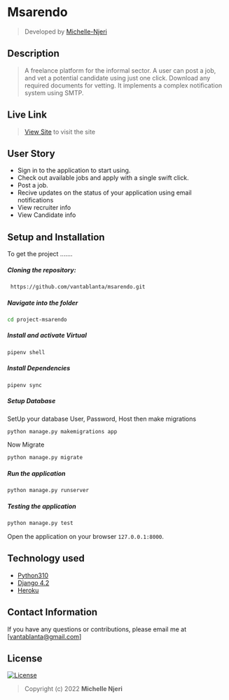# Msarendo
>Developed by [Michelle-Njeri](https://github.com/vantablanta)  
  
## Description  
>A freelance platform for the informal sector. A user can post a job, and vet a potential candidate
using just one click. Download any required documents for vetting. It implements a complex notification system using SMTP.


##  Live Link  
>[View Site](https://msarendo.herokuapp.com)  to visit the site
  

## User Story  
* Sign in to the application to start using.
* Check out available jobs and apply with a single swift click.
* Post a job.
* Recive updates on the status of your application using email notifications
* View recruiter info
* View Candidate info
    
## Setup and Installation  
To get the project .......  
  
##### Cloning the repository:  
```bash 
 https://github.com/vantablanta/msarendo.git
```
##### Navigate into the folder
 ```bash 
cd project-msarendo
```
##### Install and activate Virtual  
 ```bash 
pipenv shell 
```  
##### Install Dependencies  
 ```bash 
 pipenv sync
```  
##### Setup Database  
  SetUp your database User, Password, Host then make migrations 
 ```bash 
python manage.py makemigrations app
 ``` 
 Now Migrate  
 ```bash 
 python manage.py migrate 
```
##### Run the application  
 ```bash 
 python manage.py runserver 
``` 
##### Testing the application  
 ```bash 
 python manage.py test 
```
Open the application on your browser `127.0.0.1:8000`.  
  
## Technology used  
  
* [Python310](https://www.python.org/)  
* [Django 4.2](https://docs.djangoproject.com/en/2.2/)  
* [Heroku](https://heroku.com)  
  
  
## Contact Information   
If you have any questions or contributions, please email me at [vantablanta@gmail.com]  
  
## License 

[![License](https://img.shields.io/packagist/l/loopline-systems/closeio-api-wrapper.svg)](https://github.com/vantablanta/msarendo/blob/master/LICENSE)  
>Copyright (c) 2022 **Michelle Njeri**
